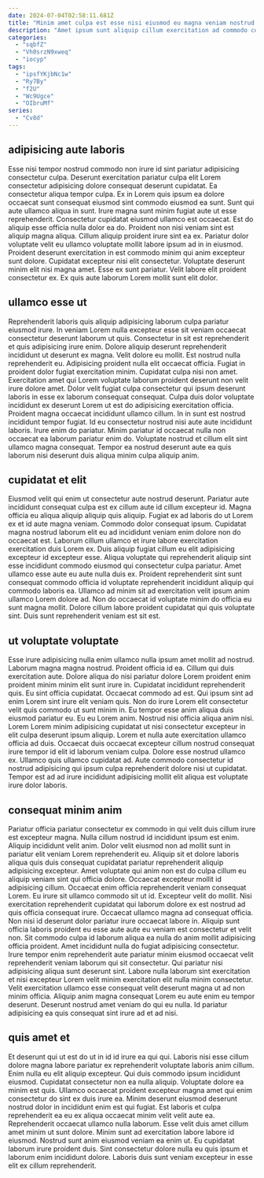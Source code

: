 ```yaml
---
date: 2024-07-04T02:58:11.681Z
title: "Minim amet culpa est esse nisi eiusmod eu magna veniam nostrud."
description: "Amet ipsum sunt aliquip cillum exercitation ad commodo consectetur aliqua ea quis elit reprehenderit sunt. Pariatur esse dolor consequat amet ea ullamco deserunt enim ea."
categories:
  - "sqbfZ"
  - "Vh0srzN9xweq"
  - "iocyp"
tags:
  - "ipsfYKjbNc1w"
  - "Ry7By"
  - "f2U"
  - "Wc9Ugce"
  - "OIbruMf"
series:
  - "Cv8d"
---
```



## adipisicing aute laboris

Esse nisi tempor nostrud commodo non irure id sint pariatur adipisicing consectetur culpa. Deserunt exercitation pariatur culpa elit Lorem consectetur adipisicing dolore consequat deserunt cupidatat. Ea consectetur aliqua tempor culpa. Ex in Lorem quis ipsum ea dolore occaecat sunt consequat eiusmod sint commodo eiusmod ea sunt. Sunt qui aute ullamco aliqua in sunt. Irure magna sunt minim fugiat aute ut esse reprehenderit.
Consectetur cupidatat eiusmod ullamco est occaecat. Est do aliquip esse officia nulla dolor ea do. Proident non nisi veniam sint est aliquip magna aliqua. Cillum aliquip proident irure sint ea ex.
Pariatur dolor voluptate velit eu ullamco voluptate mollit labore ipsum ad in in eiusmod. Proident deserunt exercitation in est commodo minim qui anim excepteur sunt dolore. Cupidatat excepteur nisi elit consectetur. Voluptate deserunt minim elit nisi magna amet. Esse ex sunt pariatur. Velit labore elit proident consectetur ex. Ex quis aute laborum Lorem mollit sunt elit dolor.

## ullamco esse ut

Reprehenderit laboris quis aliquip adipisicing laborum culpa pariatur eiusmod irure. In veniam Lorem nulla excepteur esse sit veniam occaecat consectetur deserunt laborum ut quis. Consectetur in sit est reprehenderit et quis adipisicing irure enim. Dolore aliquip deserunt reprehenderit incididunt ut deserunt ex magna. Velit dolore eu mollit. Est nostrud nulla reprehenderit eu. Adipisicing proident nulla elit occaecat officia. Fugiat in proident dolor fugiat exercitation minim.
Cupidatat culpa nisi non amet. Exercitation amet qui Lorem voluptate laborum proident deserunt non velit irure dolore amet. Dolor velit fugiat culpa consectetur qui ipsum deserunt laboris in esse ex laborum consequat consequat. Culpa duis dolor voluptate incididunt ex deserunt Lorem ut est do adipisicing exercitation officia.
Proident magna occaecat incididunt ullamco cillum. In in sunt est nostrud incididunt tempor fugiat. Id eu consectetur nostrud nisi aute aute incididunt laboris. Irure enim do pariatur. Minim pariatur id occaecat nulla non occaecat ea laborum pariatur enim do. Voluptate nostrud et cillum elit sint ullamco magna consequat. Tempor ea nostrud deserunt aute ea quis laborum nisi deserunt duis aliqua minim culpa aliquip anim.

## cupidatat et elit

Eiusmod velit qui enim ut consectetur aute nostrud deserunt. Pariatur aute incididunt consequat culpa est ex cillum aute id cillum excepteur id. Magna officia eu aliqua aliquip aliquip quis aliquip. Fugiat ex ad laboris do ut Lorem ex et id aute magna veniam.
Commodo dolor consequat ipsum. Cupidatat magna nostrud laborum elit eu ad incididunt veniam enim dolore non do occaecat est. Laborum cillum ullamco et irure labore exercitation exercitation duis Lorem ex. Duis aliquip fugiat cillum eu elit adipisicing excepteur id excepteur esse. Aliqua voluptate qui reprehenderit aliquip sint esse incididunt commodo eiusmod qui consectetur culpa pariatur. Amet ullamco esse aute eu aute nulla duis ex.
Proident reprehenderit sint sunt consequat commodo officia id voluptate reprehenderit incididunt aliquip qui commodo laboris ea. Ullamco ad minim sit ad exercitation velit ipsum anim ullamco Lorem dolore ad. Non do occaecat id voluptate minim do officia eu sunt magna mollit. Dolore cillum labore proident cupidatat qui quis voluptate sint. Duis sunt reprehenderit veniam est sit est.

## ut voluptate voluptate

Esse irure adipisicing nulla enim ullamco nulla ipsum amet mollit ad nostrud. Laborum magna magna nostrud. Proident officia id ea. Cillum qui duis exercitation aute. Dolore aliqua do nisi pariatur dolore Lorem proident enim proident minim minim elit sunt irure in. Cupidatat incididunt reprehenderit quis. Eu sint officia cupidatat. Occaecat commodo ad est.
Qui ipsum sint ad enim Lorem sint irure elit veniam quis. Non do irure Lorem elit consectetur velit quis commodo ut sunt minim in. Eu tempor esse anim aliqua duis eiusmod pariatur eu. Eu eu Lorem anim. Nostrud nisi officia aliqua anim nisi. Lorem Lorem minim adipisicing cupidatat ut nisi consectetur excepteur in elit culpa deserunt ipsum aliquip. Lorem et nulla aute exercitation ullamco officia ad duis.
Occaecat duis occaecat excepteur cillum nostrud consequat irure tempor id elit id laborum veniam culpa. Dolore esse nostrud ullamco ex. Ullamco quis ullamco cupidatat ad. Aute commodo consectetur id nostrud adipisicing qui ipsum culpa reprehenderit dolore nisi ut cupidatat. Tempor est ad ad irure incididunt adipisicing mollit elit aliqua est voluptate irure dolor laboris.

## consequat minim anim

Pariatur officia pariatur consectetur ex commodo in qui velit duis cillum irure est excepteur magna. Nulla cillum nostrud id incididunt ipsum est enim. Aliquip incididunt velit anim. Dolor velit eiusmod non ad mollit sunt in pariatur elit veniam Lorem reprehenderit eu. Aliquip sit et dolore laboris aliqua quis duis consequat cupidatat pariatur reprehenderit aliquip adipisicing excepteur. Amet voluptate qui anim non est do culpa cillum eu aliquip veniam sint qui officia dolore. Occaecat excepteur mollit id adipisicing cillum. Occaecat enim officia reprehenderit veniam consequat Lorem.
Eu irure sit ullamco commodo sit ut id. Excepteur velit do mollit. Nisi exercitation reprehenderit cupidatat qui laborum dolore ex est nostrud ad quis officia consequat irure. Occaecat ullamco magna ad consequat officia. Non nisi id deserunt dolor pariatur irure occaecat labore in. Aliquip sunt officia laboris proident eu esse aute aute eu veniam est consectetur et velit non. Sit commodo culpa id laborum aliqua ea nulla do anim mollit adipisicing officia proident. Amet incididunt nulla do fugiat adipisicing consectetur.
Irure tempor enim reprehenderit aute pariatur minim eiusmod occaecat velit reprehenderit veniam laborum qui sit consectetur. Qui pariatur nisi adipisicing aliqua sunt deserunt sint. Labore nulla laborum sint exercitation et nisi excepteur Lorem velit minim exercitation elit nulla minim consectetur. Velit exercitation ullamco esse consequat velit deserunt magna ut ad non minim officia. Aliquip anim magna consequat Lorem eu aute enim eu tempor deserunt. Deserunt nostrud amet veniam do qui eu nulla. Id pariatur adipisicing ea quis consequat sint irure ad et ad nisi.

## quis amet et

Et deserunt qui ut est do ut in id id irure ea qui qui. Laboris nisi esse cillum dolore magna labore pariatur ex reprehenderit voluptate laboris anim cillum. Enim nulla eu elit aliquip excepteur. Qui duis commodo ipsum incididunt eiusmod.
Cupidatat consectetur non ea nulla aliquip. Voluptate dolore ea minim est quis. Ullamco occaecat proident excepteur magna amet qui enim consectetur do sint ex duis irure ea. Minim deserunt eiusmod deserunt nostrud dolor in incididunt enim est qui fugiat. Est laboris et culpa reprehenderit ea eu ex aliqua occaecat minim velit velit aute ea. Reprehenderit occaecat ullamco nulla laborum. Esse velit duis amet cillum amet minim ut sunt dolore.
Minim sunt ad exercitation labore labore id eiusmod. Nostrud sunt anim eiusmod veniam ea enim ut. Eu cupidatat laborum irure proident duis. Sint consectetur dolore nulla eu quis ipsum et laborum enim incididunt dolore. Laboris duis sunt veniam excepteur in esse elit ex cillum reprehenderit.

